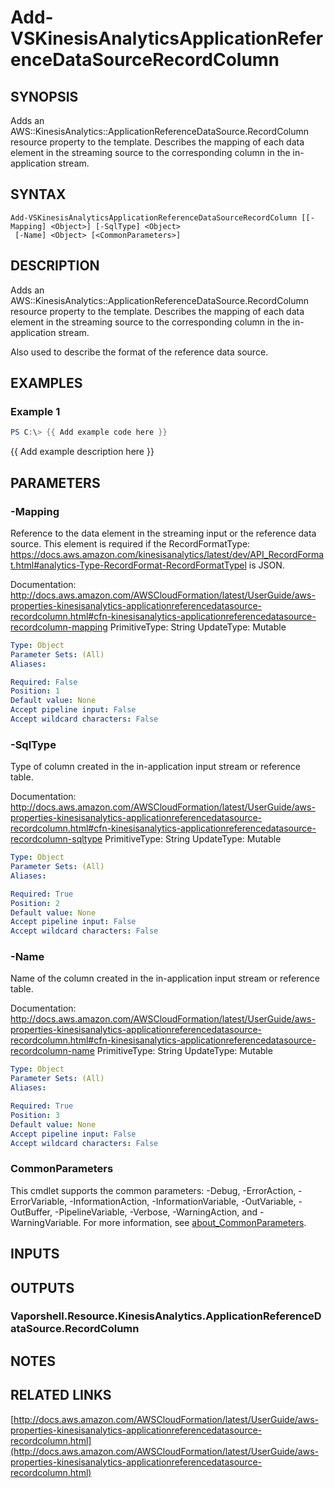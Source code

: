 # Add-VSKinesisAnalyticsApplicationReferenceDataSourceRecordColumn

## SYNOPSIS
Adds an AWS::KinesisAnalytics::ApplicationReferenceDataSource.RecordColumn resource property to the template.
Describes the mapping of each data element in the streaming source to the corresponding column in the in-application stream.

## SYNTAX

```
Add-VSKinesisAnalyticsApplicationReferenceDataSourceRecordColumn [[-Mapping] <Object>] [-SqlType] <Object>
 [-Name] <Object> [<CommonParameters>]
```

## DESCRIPTION
Adds an AWS::KinesisAnalytics::ApplicationReferenceDataSource.RecordColumn resource property to the template.
Describes the mapping of each data element in the streaming source to the corresponding column in the in-application stream.

Also used to describe the format of the reference data source.

## EXAMPLES

### Example 1
```powershell
PS C:\> {{ Add example code here }}
```

{{ Add example description here }}

## PARAMETERS

### -Mapping
Reference to the data element in the streaming input or the reference data source.
This element is required if the RecordFormatType: https://docs.aws.amazon.com/kinesisanalytics/latest/dev/API_RecordFormat.html#analytics-Type-RecordFormat-RecordFormatTypel is JSON.

Documentation: http://docs.aws.amazon.com/AWSCloudFormation/latest/UserGuide/aws-properties-kinesisanalytics-applicationreferencedatasource-recordcolumn.html#cfn-kinesisanalytics-applicationreferencedatasource-recordcolumn-mapping
PrimitiveType: String
UpdateType: Mutable

```yaml
Type: Object
Parameter Sets: (All)
Aliases:

Required: False
Position: 1
Default value: None
Accept pipeline input: False
Accept wildcard characters: False
```

### -SqlType
Type of column created in the in-application input stream or reference table.

Documentation: http://docs.aws.amazon.com/AWSCloudFormation/latest/UserGuide/aws-properties-kinesisanalytics-applicationreferencedatasource-recordcolumn.html#cfn-kinesisanalytics-applicationreferencedatasource-recordcolumn-sqltype
PrimitiveType: String
UpdateType: Mutable

```yaml
Type: Object
Parameter Sets: (All)
Aliases:

Required: True
Position: 2
Default value: None
Accept pipeline input: False
Accept wildcard characters: False
```

### -Name
Name of the column created in the in-application input stream or reference table.

Documentation: http://docs.aws.amazon.com/AWSCloudFormation/latest/UserGuide/aws-properties-kinesisanalytics-applicationreferencedatasource-recordcolumn.html#cfn-kinesisanalytics-applicationreferencedatasource-recordcolumn-name
PrimitiveType: String
UpdateType: Mutable

```yaml
Type: Object
Parameter Sets: (All)
Aliases:

Required: True
Position: 3
Default value: None
Accept pipeline input: False
Accept wildcard characters: False
```

### CommonParameters
This cmdlet supports the common parameters: -Debug, -ErrorAction, -ErrorVariable, -InformationAction, -InformationVariable, -OutVariable, -OutBuffer, -PipelineVariable, -Verbose, -WarningAction, and -WarningVariable. For more information, see [about_CommonParameters](http://go.microsoft.com/fwlink/?LinkID=113216).

## INPUTS

## OUTPUTS

### Vaporshell.Resource.KinesisAnalytics.ApplicationReferenceDataSource.RecordColumn
## NOTES

## RELATED LINKS

[http://docs.aws.amazon.com/AWSCloudFormation/latest/UserGuide/aws-properties-kinesisanalytics-applicationreferencedatasource-recordcolumn.html](http://docs.aws.amazon.com/AWSCloudFormation/latest/UserGuide/aws-properties-kinesisanalytics-applicationreferencedatasource-recordcolumn.html)


